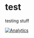 # test
testing stuff


[![Analytics](https://github.com/login/oauth/authorize?client_id=7e0a3cd836d3e544dbd9&redirect_uri=https://ga-beacon.appspot.com/UA-15041869-4/balazs-zsoldos/test&response_type=code)](https://github.com/igrigorik/ga-beacon)

